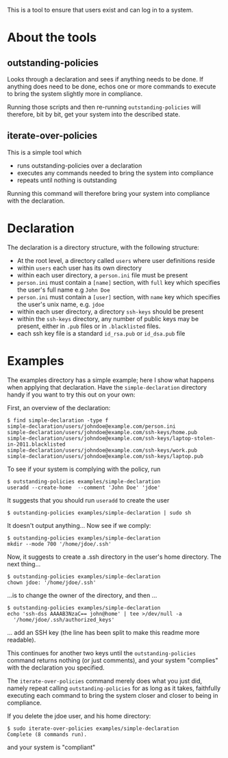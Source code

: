 This is a tool to ensure that users exist and can log in to a system.

About the tools
===============


outstanding-policies
--------------------
Looks through a declaration and sees if anything needs to be done. If
anything does need to be done, echos one or more commands to execute
to bring the system slightly more in compliance.

Running those scripts and then re-running `outstanding-policies` will
therefore, bit by bit, get your system into the described state.


iterate-over-policies
---------------------
This is a simple tool which
- runs outstanding-policies over a declaration
- executes any commands needed to bring the system into compliance
- repeats until nothing is outstanding

Running this command will therefore bring your system into compliance
with the declaration.


Declaration
===========

The declaration is a directory structure, with the following structure:

- At the root level, a directory called `users` where user definitions
  reside
- within `users` each user has its own directory
- within each user directory, a `person.ini` file must be present
- `person.ini` must contain a `[name]` section, with `full` key which
  specifies the user's full name e.g `John Doe`
- `person.ini` must contain a `[user]` section, with `name` key which
  specifies the user's unix name, e.g. `jdoe`
- within each user directory, a directory `ssh-keys` should be present
- within the `ssh-keys` directory, any number of public keys may
  be present, either in `.pub` files or in `.blacklisted` files.
- each ssh key file is a standard `id_rsa.pub` or `id_dsa.pub` file


Examples
========

The examples directory has a simple example; here I show what happens
when applying that declaration.  Have the `simple-declaration`
directory handy if you want to try this out on your own:

First, an overview of the declaration:

    $ find simple-declaration -type f
    simple-declaration/users/johndoe@example.com/person.ini
    simple-declaration/users/johndoe@example.com/ssh-keys/home.pub
    simple-declaration/users/johndoe@example.com/ssh-keys/laptop-stolen-in-2011.blacklisted
    simple-declaration/users/johndoe@example.com/ssh-keys/work.pub
    simple-declaration/users/johndoe@example.com/ssh-keys/laptop.pub

To see if your system is complying with the policy, run

    $ outstanding-policies examples/simple-declaration
    useradd --create-home  --comment 'John Doe' 'jdoe'

It suggests that you should run `useradd` to create the user

    $ outstanding-policies examples/simple-declaration | sudo sh

It doesn't output anything...  Now see if we comply:

    $ outstanding-policies examples/simple-declaration
    mkdir --mode 700 '/home/jdoe/.ssh'

Now, it suggests to create a .ssh directory in the user's home
directory.  The next thing...

    $ outstanding-policies examples/simple-declaration
    chown jdoe: '/home/jdoe/.ssh'

...is to change the owner of the directory, and then ...

    $ outstanding-policies examples/simple-declaration
    echo 'ssh-dss AAAAB3NzaC== john@home' | tee >/dev/null -a
      '/home/jdoe/.ssh/authorized_keys'

... add an SSH key (the line has been split to make this readme more
readable).

This continues for another two keys until the `outstanding-policies`
command returns nothing (or just comments), and your system
"complies" with the declaration you specified.

The `iterate-over-policies` command merely does what you just did,
namely repeat calling `outstanding-policies` for as long as it takes,
faithfully executing each command to bring the system closer and
closer to being in compliance.

If you delete the jdoe user, and his home directory:

    $ sudo iterate-over-policies examples/simple-declaration
    Complete (8 commands run).

and your system is "compliant"


